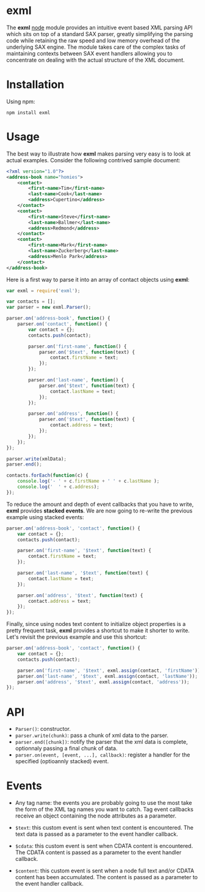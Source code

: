 # exml

The **exml** [node](http://nodejs.org/) module provides an intuitive event based XML parsing API which sits on top of a standard SAX parser, greatly simplifying the parsing code while retaining the raw speed and low memory overhead of the underlying SAX engine. The module takes care of the complex tasks of maintaining contexts between SAX event handlers allowing you to concentrate on dealing with the actual structure of the XML document.

# Installation

Using npm:

```npm install exml```

# Usage

The best way to illustrate how **exml** makes parsing very easy is to look at actual examples. Consider the following contrived sample document:

```xml
<?xml version="1.0"?>
<address-book name="homies">
    <contact>
        <first-name>Tim</first-name>
        <last-name>Cook</last-name>
        <address>Cupertino</address>
    </contact>
    <contact>
        <first-name>Steve</first-name>
        <last-name>Ballmer</last-name>
        <address>Redmond</address>
    </contact>
    <contact>
        <first-name>Mark</first-name>
        <last-name>Zuckerberg</last-name>
        <address>Menlo Park</address>
    </contact>
</address-book>
```

Here is a first way to parse it into an array of contact objects using **exml**:

```javascript
var exml = require('exml');

var contacts = [];
var parser = new exml.Parser();

parser.on('address-book', function() {
    parser.on('contact', function() {
        var contact = {};
        contacts.push(contact);

        parser.on('first-name', function() {
            parser.on('$text', function(text) {
                contact.firstName = text;
            });
        });

        parser.on('last-name', function() {
            parser.on('$text', function(text) {
                contact.lastName = text;
            });
        });

        parser.on('address', function() {
            parser.on('$text', function(text) {
                contact.address = text;
            });
        });
    });
});

parser.write(xmlData);
parser.end();

contacts.forEach(function(c) {
    console.log('- ' + c.firstName + ' ' + c.lastName );
    console.log('  ' + c.address);
});
```

To reduce the amount and depth of event callbacks that you have to write, **exml** provides **stacked events**. We are now going to re-write the previous example using stacked events:

```javascript
parser.on('address-book', 'contact', function() {
    var contact = {};
    contacts.push(contact);

    parser.on('first-name', '$text', function(text) {
        contact.firstName = text;
    });

    parser.on('last-name', '$text', function(text) {
        contact.lastName = text;
    });

    parser.on('address', '$text', function(text) {
        contact.address = text;
    });
});
```

Finally, since using nodes text content to initialize object properties is a pretty frequent task, **exml** provides a shortcut to make it shorter to write. Let's revisit the previous example and use this shortcut:

```javascript
parser.on('address-book', 'contact', function() {
    var contact = {};
    contacts.push(contact);

    parser.on('first-name', '$text', exml.assign(contact, 'firstName'));
    parser.on('last-name', '$text', exml.assign(contact, 'lastName'));
    parser.on('address', '$text', exml.assign(contact, 'address'));
});
```

# API

* ```Parser()```: constructor.
* ```parser.write(chunk)```: pass a chunk of xml data to the parser.
* ```parser.end([chunk])```: notify the parser that the xml data is complete, optionnaly passing a final chunk of data.
* ```parser.on(event, [event, ...], callback)```: register a handler for the specified (optioannly stacked) event.

# Events

* Any tag name: the events you are probably going to use the most take the form of the XML tag names you want to catch. Tag event callbacks receive an object containing the node attributes as a parameter.

* ```$text```: this custom event is sent when text content is encountered. The text data is passed as a parameter to the event handler callback.

* ```$cdata```: this custom event is sent when CDATA content is encountered. The CDATA content is passed as a parameter  to the event handler callback.

* ```$content```: this custom event is sent when a node full text and/or CDATA content has been accumulated. The content is passed as a parameter to the event handler callback.

